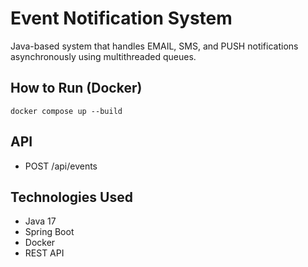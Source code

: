 # Event Notification System

Java-based system that handles EMAIL, SMS, and PUSH notifications asynchronously using multithreaded queues.

## How to Run (Docker)
```
docker compose up --build
```

## API
- POST /api/events

## Technologies Used
- Java 17
- Spring Boot
- Docker
- REST API

